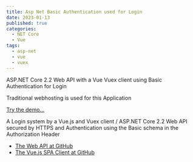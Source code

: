 ```yaml
---
title: Asp Net Basic Authentication used for Login
date: 2023-01-13
published: true
categories:
  - NET Core
  - Vue
tags:
  - asp-net
  - vue
  - vuex
---
```



ASP.NET Core 2.2 Web API with a Vue Vuex client using Basic Authentication for Login

Traditional webhosting is used for this Application

<a href="https://basic.auth.client.core.persteenolsen.com" target="_blank" title="Basic Authentication">Try the demo...</a>

<p>A Login system by a Vue.js and Vuex client / ASP.NET Core 2.2 Web API secured by HTTPS and Authentication using the Basic schema in the Authorization Header</p>

<ul>
<li><a href="https://github.com/persteenolsen/aspnet-core-basic-authentication-api" target="_blank">The Web API at GitHub</a></li>
<li><a href="https://github.com/persteenolsen/vue-basic-authentication-client" target="_blank">The Vue.js SPA Client at GitHub</a></li>
</ul>